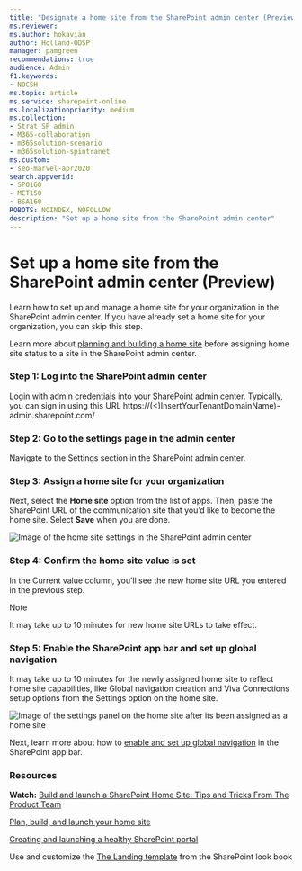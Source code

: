 ```yaml
---
title: "Designate a home site from the SharePoint admin center (Preview)"
ms.reviewer: 
ms.author: hokavian
author: Holland-ODSP
manager: pamgreen
recommendations: true
audience: Admin
f1.keywords:
- NOCSH
ms.topic: article
ms.service: sharepoint-online
ms.localizationpriority: medium
ms.collection:  
- Strat_SP_admin
- M365-collaboration
- m365solution-scenario
- m365solution-spintranet
ms.custom:
- seo-marvel-apr2020
search.appverid:
- SPO160
- MET150
- BSA160
ROBOTS: NOINDEX, NOFOLLOW
description: "Set up a home site from the SharePoint admin center"
---
```

# Set up a home site from the SharePoint admin center (Preview)
  
Learn how to set up and manage a home site for your organization in the SharePoint admin center. If you have already set a home site for your organization, you can skip this step.

Learn more about [planning and building a home site](/sharepoint/home-site-plan) before assigning home site status to a site in the SharePoint admin center. 

### Step 1: Log into the SharePoint admin center 
Login with admin credentials into your SharePoint admin center. Typically, you can sign in using this URL https://(<)InsertYourTenantDomainName)-admin.sharepoint.com/ 

### Step 2: Go to the settings page in the admin center
Navigate to the Settings section in the SharePoint admin center.

### Step 3: Assign a home site for your organization
Next, select the **Home site** option from the list of apps. Then, paste the SharePoint URL of the communication site that you’d like to become the home site. Select **Save** when you are done.

![Image of the home site settings in the SharePoint admin center](media/home-site-settings.png)

### Step 4: Confirm the home site value is set 
In the Current value column, you’ll see the new home site URL you entered in the previous step.

> [!NOTE] 
> It may take up to 10 minutes for new home site URLs to take effect.


### Step 5: Enable the SharePoint app bar and set up global navigation
It may take up to 10 minutes for the newly assigned home site to reflect home site capabilities, like Global navigation creation and Viva Connections setup options from the Settings option on the home site.

![Image of the settings panel on the home site after its been assigned as a home site](media/settings-panel.png)

Next, learn more about how to [enable and set up global navigation](/SharePoint/sharepoint-app-bar) in the SharePoint app bar.






### Resources

**Watch:** [Build and launch a SharePoint Home Site: Tips and Tricks From The Product Team](https://techcommunity.microsoft.com/t5/video-hub/build-and-launch-a-sharepoint-home-site-tips-and-tricks-from-the/m-p/1696758)
<br>

[Plan, build, and launch your home site](/sharepoint/home-site-plan)

[Creating and launching a healthy SharePoint portal](/sharepoint/portal-health)

Use and customize the [The Landing template](https://lookbook.microsoft.com/details/c9300e94-6e83-471a-b767-b7878689e97e) from the SharePoint look book 
